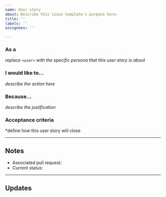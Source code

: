 ```yaml
---
name: User story
about: Describe this issue template's purpose here.
title: ''
labels: ''
assignees: ''

---
```


### As a <user>

*replace `<user>` with the specific persona that this user story is about*

### I would like to...

*describe the action here*

### Because...

*describe the justification*

### Acceptance criteria

*define how this user story will close

---

## Notes

* Associated pull request: 
* Current status:

---

## Updates
